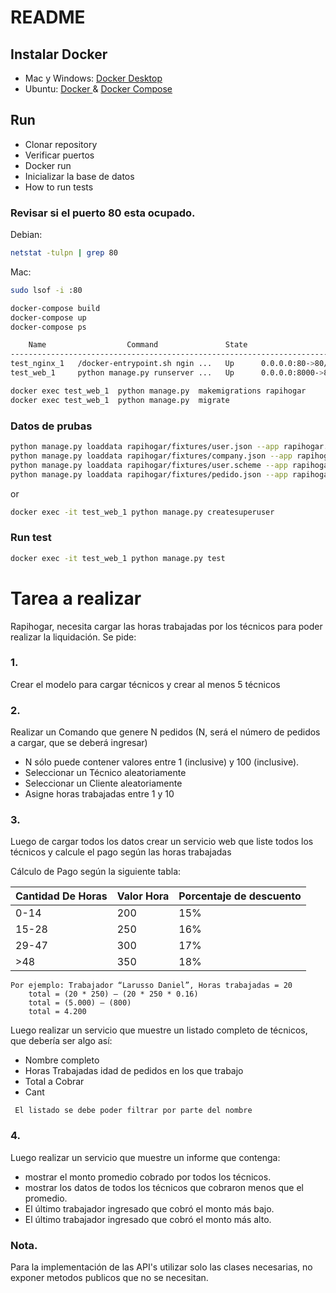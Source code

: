 # README #


## Instalar Docker

* Mac y Windows: [Docker Desktop](https://www.docker.com/products/docker-desktop)
* Ubuntu: [ Docker ](https://www.digitalocean.com/community/tutorials/how-to-install-and-use-docker-on-ubuntu-20-04-es) & [Docker Compose](https://docs.docker.com/compose/install/)


## Run
* Clonar repository
* Verificar puertos
* Docker run
* Inicializar la base de datos 
* How to run tests

### Revisar si el puerto 80 esta ocupado. 

Debian:
```bash
netstat -tulpn | grep 80
```
Mac:
```bash
sudo lsof -i :80
```
```bash
docker-compose build
docker-compose up
docker-compose ps

    Name                  Command               State                    Ports                  
------------------------------------------------------------------------------------------------
test_nginx_1   /docker-entrypoint.sh ngin ...   Up      0.0.0.0:80->80/tcp,:::80->80/tcp        
test_web_1     python manage.py runserver ...   Up      0.0.0.0:8000->8000/tcp,:::8000->8000/tcp
```

```bash
docker exec test_web_1  python manage.py  makemigrations rapihogar
docker exec test_web_1  python manage.py  migrate
```
### Datos de prubas 
```bash
python manage.py loaddata rapihogar/fixtures/user.json --app rapihogar.user
python manage.py loaddata rapihogar/fixtures/company.json --app rapihogar.company
python manage.py loaddata rapihogar/fixtures/user.scheme --app rapihogar.scheme
python manage.py loaddata rapihogar/fixtures/pedido.json --app rapihogar.pedido
```
or 
```bash
docker exec -it test_web_1 python manage.py createsuperuser
```
### Run test ###

```bash
docker exec -it test_web_1 python manage.py test
```
# Tarea a realizar #
Rapihogar, necesita cargar las horas trabajadas por los técnicos  para poder realizar la liquidación. Se pide:

### 1. ###
Crear el modelo para cargar técnicos y crear al menos 5 técnicos

### 2. ###
Realizar un Comando que genere N pedidos  (N, será el número de pedidos a cargar, que se deberá ingresar)

* N sólo puede contener valores entre 1 (inclusive) y 100 (inclusive).
* Seleccionar un Técnico aleatoriamente
* Seleccionar un Cliente  aleatoriamente
* Asigne horas trabajadas entre 1 y 10

### 3. ###
Luego de cargar todos los datos crear un servicio web que liste todos los técnicos y calcule el pago según las horas trabajadas 

Cálculo de Pago según la siguiente tabla:

| Cantidad De Horas | Valor Hora  | Porcentaje de descuento  |
| --------   | -------- | -------- |
|  0-14 | 200 | 15% |
| 15-28 | 250 | 16% |
| 29-47 | 300 | 17% |
|  >48 | 350 | 18% |

	
	Por ejemplo: Trabajador “Larusso Daniel”, Horas trabajadas = 20
		total = (20 * 250) – (20 * 250 * 0.16)
		total = (5.000) – (800)
		total = 4.200
		
Luego realizar un servicio que muestre un listado completo de técnicos, que debería ser algo así:

* Nombre completo 
* Horas Trabajadas idad de pedidos en los que trabajo 
* Total a Cobrar
* Cant

```
 El listado se debe poder filtrar por parte del nombre 
```
### 4. ###
Luego realizar un servicio que muestre un informe que contenga:

* mostrar el monto promedio cobrado por todos los técnicos.
* mostrar los datos de todos los técnicos que cobraron menos que el promedio.
* El último trabajador ingresado que cobró el monto más bajo.
* El último trabajador ingresado que cobró el monto más alto.

### Nota. ### 

Para la implementación de las API's utilizar solo las clases necesarias, no exponer metodos publicos que no se necesitan.

